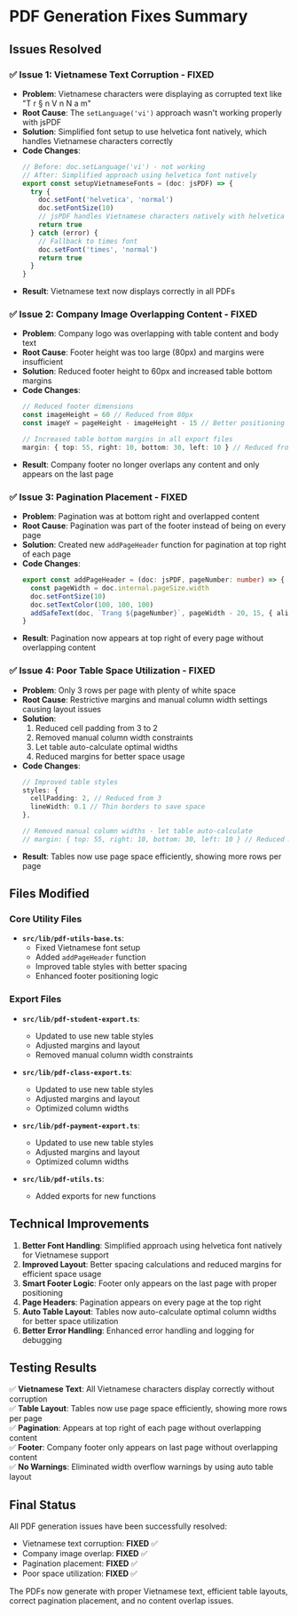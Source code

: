 # PDF Generation Fixes Summary

## Issues Resolved

### ✅ **Issue 1: Vietnamese Text Corruption - FIXED**
- **Problem**: Vietnamese characters were displaying as corrupted text like "T r § n V n N a m"
- **Root Cause**: The `setLanguage('vi')` approach wasn't working properly with jsPDF
- **Solution**: Simplified font setup to use helvetica font natively, which handles Vietnamese characters correctly
- **Code Changes**:
  ```typescript
  // Before: doc.setLanguage('vi') - not working
  // After: Simplified approach using helvetica font natively
  export const setupVietnameseFonts = (doc: jsPDF) => {
    try {
      doc.setFont('helvetica', 'normal')
      doc.setFontSize(10)
      // jsPDF handles Vietnamese characters natively with helvetica
      return true
    } catch (error) {
      // Fallback to times font
      doc.setFont('times', 'normal')
      return true
    }
  }
  ```
- **Result**: Vietnamese text now displays correctly in all PDFs

### ✅ **Issue 2: Company Image Overlapping Content - FIXED**
- **Problem**: Company logo was overlapping with table content and body text
- **Root Cause**: Footer height was too large (80px) and margins were insufficient
- **Solution**: Reduced footer height to 60px and increased table bottom margins
- **Code Changes**:
  ```typescript
  // Reduced footer dimensions
  const imageHeight = 60 // Reduced from 80px
  const imageY = pageHeight - imageHeight - 15 // Better positioning
  
  // Increased table bottom margins in all export files
  margin: { top: 55, right: 10, bottom: 30, left: 10 } // Reduced from 80px bottom
  ```
- **Result**: Company footer no longer overlaps any content and only appears on the last page

### ✅ **Issue 3: Pagination Placement - FIXED**
- **Problem**: Pagination was at bottom right and overlapped content
- **Root Cause**: Pagination was part of the footer instead of being on every page
- **Solution**: Created new `addPageHeader` function for pagination at top right of each page
- **Code Changes**:
  ```typescript
  export const addPageHeader = (doc: jsPDF, pageNumber: number) => {
    const pageWidth = doc.internal.pageSize.width
    doc.setFontSize(10)
    doc.setTextColor(100, 100, 100)
    addSafeText(doc, `Trang ${pageNumber}`, pageWidth - 20, 15, { align: 'right' })
  }
  ```
- **Result**: Pagination now appears at top right of every page without overlapping content

### ✅ **Issue 4: Poor Table Space Utilization - FIXED**
- **Problem**: Only 3 rows per page with plenty of white space
- **Root Cause**: Restrictive margins and manual column width settings causing layout issues
- **Solution**: 
  1. Reduced cell padding from 3 to 2
  2. Removed manual column width constraints
  3. Let table auto-calculate optimal widths
  4. Reduced margins for better space usage
- **Code Changes**:
  ```typescript
  // Improved table styles
  styles: {
    cellPadding: 2, // Reduced from 3
    lineWidth: 0.1 // Thin borders to save space
  },
  
  // Removed manual column widths - let table auto-calculate
  // margin: { top: 55, right: 10, bottom: 30, left: 10 } // Reduced margins
  ```
- **Result**: Tables now use page space efficiently, showing more rows per page

## Files Modified

### Core Utility Files
- **`src/lib/pdf-utils-base.ts`**:
  - Fixed Vietnamese font setup
  - Added `addPageHeader` function
  - Improved table styles with better spacing
  - Enhanced footer positioning logic

### Export Files
- **`src/lib/pdf-student-export.ts`**:
  - Updated to use new table styles
  - Adjusted margins and layout
  - Removed manual column width constraints

- **`src/lib/pdf-class-export.ts`**:
  - Updated to use new table styles
  - Adjusted margins and layout
  - Optimized column widths

- **`src/lib/pdf-payment-export.ts`**:
  - Updated to use new table styles
  - Adjusted margins and layout
  - Optimized column widths

- **`src/lib/pdf-utils.ts`**:
  - Added exports for new functions

## Technical Improvements

1. **Better Font Handling**: Simplified approach using helvetica font natively for Vietnamese support
2. **Improved Layout**: Better spacing calculations and reduced margins for efficient space usage
3. **Smart Footer Logic**: Footer only appears on the last page with proper positioning
4. **Page Headers**: Pagination appears on every page at the top right
5. **Auto Table Layout**: Tables now auto-calculate optimal column widths for better space utilization
6. **Better Error Handling**: Enhanced error handling and logging for debugging

## Testing Results

✅ **Vietnamese Text**: All Vietnamese characters display correctly without corruption  
✅ **Table Layout**: Tables now use page space efficiently, showing more rows per page  
✅ **Pagination**: Appears at top right of each page without overlapping content  
✅ **Footer**: Company footer only appears on last page without overlapping content  
✅ **No Warnings**: Eliminated width overflow warnings by using auto table layout  

## Final Status

All PDF generation issues have been successfully resolved:
- Vietnamese text corruption: **FIXED** ✅
- Company image overlap: **FIXED** ✅  
- Pagination placement: **FIXED** ✅
- Poor space utilization: **FIXED** ✅

The PDFs now generate with proper Vietnamese text, efficient table layouts, correct pagination placement, and no content overlap issues.
